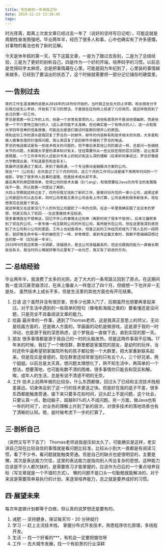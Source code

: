 ```yaml
---
title: 写在新的一年来临之际
date: 2019-12-23 13:38:45
tags:
---
```

时光荏苒，距离上次发文章已经过去一年了（说好的坚持写日记呢），可能这就是周期性奋发图强吧。毕业两年半，经历了很多人和事，心中也确实有了许多感慨，对事物的看法也有了新的见解。  

今天是休年假的第一天，写下这篇文章，一是为了跟过去告别，二是为了总结经验，三是为了更好的剖析自己。四是作为一个好的开端，培养码字的习惯。以前总是觉得码字太麻烦，总是把事情藏在心里。可能是因为年纪到了，心里装的事情越来越多，已经到了要溢出的状态了，这个时候就需要把一部分记忆储存的硬盘里。  

## 一·告别过去
    我的工作生涯准确的说是从2016年的10月份开始的，当时我正处在大四上学期，和女朋友分手后我已经无心考研，开始有了实习的想法，于是就在拉钩网上投递了几份简历，就这样我找到了自己的第一份工作。
    罗总是我第一份工作的上司，他是一个非常有意思的人。说他有意思并不是说他很幽默，而是他是一个不介意特立独行的人（这么说可能不太准确，但也确实是一个有特点的人），这一点和我大学四年信奉的信条很像，可能这也是我们面试时能聊的很开心的原因。
    得到这份工作的源头是我回复了罗总的一封邮件，邮件的内容鲜有和技术相关的东西，大多是和做人做事态度的价值观问题，我认真回复了这封邮件并接到了罗总的电话。
    罗总的电话面试是有一些技术相关的问题的，但不像后来其他公司的面试一样，总爱问一些细枝末节的问题，大都跟大学里的课本知识有关，往往需要你从一些比较宏观的层次回答，这让我深感佩服，一个工作多年的人还能对书本上的知识有这么深的理解（后来听同事说过，罗总好像是大学教授出身，不知道是否和这有关）。
    我最终还是通过了面试，来到了融易通，一个专注移动金融解决方案的公司。
    我在***（公司名）总共度过了三个月的时间，这三个月的工作可以说是接下来两年时间的一个缩影，学到了很多待人处事的道理，但是技术成长却不多。
    最后离开的原因很简单，觉得公司的技术太偏（Erlang），和我想要在Java方向专注的发展路线不一致，所以我第一次提出了离职。
    大四上学期就这样过去了，四月份我又找到了新的工作，是做对日外包的一家小公司，选择这家公司是因为可以去日本，同时公司老板又表示公司会有上市打算，公司会用到很多新技术。现在想来完全就是个笑话。
    就这样我又在这家没几个人的外包公司蹉跎了一年的光阴。在这一年里我确实圆了去日本的梦想，但是又陷入了轮回---在这里做技术没前途。
    很多事情我也不想再谈，回忆不开心的事情太过伤神（离职时闹了很多不愉快）。后来又辗转来到了现在的公司，一家专做一线互联网公司的外包公司，虽然是外包公司，但在这里我深刻感觉到了大公司和小公司的差距，工作上也如鱼得水，但是之前的工作经历却成为了我人生的一段阴影，就好像生命中有一年的被挖空了一样，非常难受，直到写这篇文章时，我都不愿细细回想过去的那一年（实际是一年半）。
    2019年9月我迎来第一次调薪，涨幅很大，是全公司涨幅最高的，但这也跟我的能力一直被长期低估有关。我当时的心情就好像乌云里有了一丝光芒，我又有了前进的方向。
    
## 二·总结经验
  毕业两年半，我浪费了太多的光阴，走了大大的一条弯路又回到了原点。在这期间我一度消沉甚至崩溃过，在床上像废人一样度过了四个月，但细想一下也并非一无是处， 虽然技术上成长不多，但是生活里的其他方面也有开花结果。
  1. 日语 这个虽然并没有很厉害，但多少也算入门了，后期虽然也想要再拿起来过。对于生活中遇到的一些简单的短句（像电影海报之类的）要看懂还是没问题，只是完全不具备阅读文章的能力。
  2. 绘画 最庆幸的一件事，遇到了Thomas老师，这是我真正意思上的师父，无论是绘画方面的，还是做人方面的。学画画的动机是做游戏，这是源于我的一时冲动，也是源于我的深思熟虑，这个梦我会一直做下去，直到实现的那一天。
  3. 朋友 很多事情都是源于我自己的一时的头脑发热，但是这两件事我不后悔。17年末的时候，我拉了一个微信群，群里都是家属院的朋友，是幼时的玩伴，当时还吹牛逼希望把家属院所有的孩子都拉倒一个大群里，把大家重新联系起来。但是现实是骨感的，现在群里还经常冒泡的只有五个人，三个好兄弟，两个姐姐。以前总是太天真，想问题太理想化了，熟不知生活中，再简单的一个想法，想要落地，也可能有数不清的困难，很多事情你只能去和现实和解。唉，成年人的生活，总是有说不清道不明的无奈。
  4. 工作 技术上前两年做的比较杂，什么东西都做，回过头了已经和主流技术栈相差甚远。切身体会到了这一行的技术更迭之快。但是好在我的底子不差，很多东西都能触类旁通，接下来只要多花些时间，迎头赶上不是问题，这个社会，只要认真一点，勤动脑子，超越80%的人不成问题。另一方面，做Java也有一年的时间了，对业务的理解上升到了新的层次，对很多技术的落地场景也有了清晰的认知。嗯，是时候考虑下一步的打算了。
## 三·剖析自己
   （突然又写不下去了）
   Thomas老师说我是压抑太久了，可能确实是这样，老实讲自己现在比较自信的事情就是看问题比较准，比较从小到大一直都是有阅读习惯，看了不少书，看问题就能触类旁通。但是自己的缺点也是很明显的，主要是懒，其次是表达能力欠佳，这里的表达能力是指向别人传达复杂的思想。这种能力应该是不少人都欠缺的，是需要练习才能掌握的，应该作为日后的一个重点培养目标（写文章就是一个不错的方式）。
   懒的问题不是口头一句勤勉就能解决的，对于来说是需要简单易执行的计划，来逐渐培养能力，总之就是要养成好的习惯。
## 四·展望未来
每次年底做计划都等于白做，但认真的说梦想还是要有的。
1. 减肥 -- 坚持健身，保证每天10 - 20 分钟就行   
2. 学习 -- 赶上主流技术栈， 掌握分布式开发技术，熟悉程序优化原理，多线程开发。
3. 生活 -- 找一个好看的***，有机会一定要把握住呀
4. 工作 -- 去大城市发展，找一个有前景的行业深耕